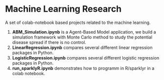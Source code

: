 # Machine Learning Research
A set of colab-notebook based projects related to the machine learning.
 1. **ABM_Simulation.ipynb** is a Agent-Based Model application, we build a simulation framework with Monte Carlo method to study the potential disease spread if there is no control.
 2. **LinearRegression.ipynb** compares several different linear regression packages in Python.
 3. **LogisticRegression.ipynb** compares several different logistic regression packages in Python.
 4. **run_sparklyR.ipynb** demonstrates how to programm in R/sparklyr in a colab notebook.


